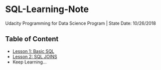 # SQL-Learning-Note
Udacity Programming for Data Science Program | State Date: 10/26/2018

Table of Content
---

* [Lesson 1: Basic SQL]()
* [Lesson 2: SQL JOINS]()
* Keep Learning...
